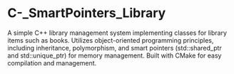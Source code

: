 # C-_SmartPointers_Library
A simple C++ library management system implementing classes for library items such as books. Utilizes object-oriented programming principles, including inheritance, polymorphism, and smart pointers (std::shared_ptr and std::unique_ptr) for memory management. Built with CMake for easy compilation and management.
